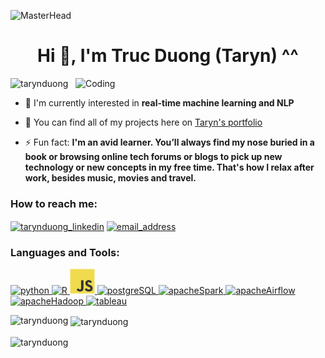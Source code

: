 ![MasterHead](https://visme.co/blog/wp-content/uploads/2020/06/Header-2.jpg)

<h1 align="center">Hi 👋, I'm Truc Duong (Taryn) ^^</h1>
<!--
<h3 align="center">
  <pre>
  I'm looking for a junior position as a Machine Learning Engineer / Data Scientist.
  Open to relocation if needed.
  - 👯 I’m looking to collaborate in any projects related to **machine learning production** 
  </pre>
</h3>
-->
<img align="right" alt="Coding" width="400" src="https://tinyurl.com/r5xrak7m"/>

<p align="left"> <img src="https://komarev.com/ghpvc/?username=tarynduong&label=Profile%20views&color=f4b73f&style=flat" alt="tarynduong"/> </p>

- 🌱 I'm currently interested in **real-time machine learning and NLP**

- 🔭 You can find all of my projects here on [Taryn's portfolio](https://www.datascienceportfol.io/trucduong)

- ⚡ Fun fact: **I'm an avid learner. You’ll always find my nose buried in a book or browsing online tech forums or blogs to pick up new technology or new concepts in my free time. That's how I relax after work, besides music, movies and travel.**

<h3 align="left">How to reach me:</h3>
<p align="left">
<a href="https://www.linkedin.com/in/tarynduong" target="blank"><img align="center" src="https://brandlogos.net/wp-content/uploads/2016/06/linkedin-logo-512x512.png"
alt="tarynduong_linkedin" height="40" width="40"/></a>
<a href="taryn.d.fmt@gmail.com"><img align="center" src="https://mailmeteor.com/logos/assets/PNG/Gmail_Logo_512px.png" alt="email_address" height="30" width="40"/></a>
</p>

<h3 align="left">Languages and Tools:</h3>
<p align="left">
<a href="https://www.python.org/" target="_blank" rel="noreferrer"> <img src="https://upload.wikimedia.org/wikipedia/commons/thumb/c/c3/Python-logo-notext.svg/2048px-Python-logo-notext.svg.png"
alt="python" width="40" height="40"/> </a>
<a href="https://www.r-project.org/" target="_blank" rel="noreferrer"> <img src="https://www.r-project.org/Rlogo.png" alt="R" width="40" height="40"/> </a>
<a href="https://developer.mozilla.org/en-US/docs/Web/JavaScript" target="_blank" rel="noreferrer"> <img src="https://raw.githubusercontent.com/devicons/devicon/master/icons/javascript/javascript-original.svg" alt="javascript" width="40" height="40"/> </a>
<a href="https://www.postgresql.org/" target="_blank" rel="noreferrer"> <img src="https://upload.wikimedia.org/wikipedia/commons/thumb/2/29/Postgresql_elephant.svg/1985px-Postgresql_elephant.svg.png" alt="postgreSQL" width="40" height="40"/> </a>
<a href="https://spark.apache.org/sql/" target="_blank" rel="noreferrer"> <img src="https://freepikpsd.com/file/2019/10/spark-logo-png-1.png" alt="apacheSpark" width="60" height="40"/> </a>
<a href="https://airflow.apache.org/" target="_blank" rel="noreferrer"> <img src="https://image.pngaaa.com/622/5661622-middle.png" alt="apacheAirflow" width="40" height="40"/> </a>
<a href="https://hadoop.apache.org/" target="_blank" rel="noreferrer"> <img src="https://hadoop.apache.org/hadoop-logo.jpg" alt="apacheHadoop" width="110" height="40"/> </a>
<a href="https://www.tableau.com/" target="_blank" rel="noreferrer"> <img src="https://logos-world.net/wp-content/uploads/2021/10/Tableau-Symbol.png" alt="tableau" width="60" height="40"/> </a>

<p><img align="left" src="https://github-readme-stats.vercel.app/api/top-langs?username=tarynduong&show_icons=true&locale=en&layout=compact" alt="tarynduong" /></p>

<p>&nbsp;<img align="center" src="https://github-readme-stats.vercel.app/api?username=tarynduong&show_icons=true&locale=en" alt="tarynduong" /></p>

<p><img align="center" src="https://github-readme-streak-stats.herokuapp.com/?user=tarynduong&" alt="tarynduong" /></p>
